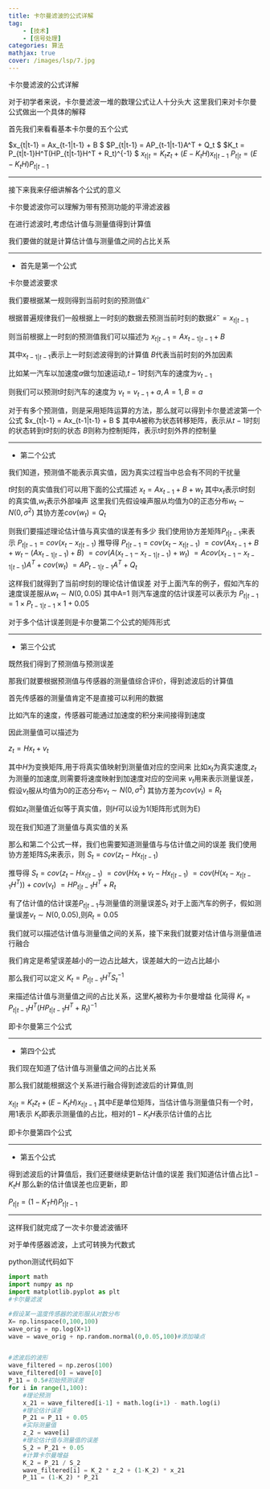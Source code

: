 ```yaml
---
title: 卡尔曼滤波的公式详解
tag: 
    - [技术]
    - [信号处理]
categories: 算法
mathjax: true
cover: /images/lsp/7.jpg
---
```


卡尔曼滤波的公式详解
<!--more-->

对于初学者来说，卡尔曼滤波一堆的数理公式让人十分头大
这里我们来对卡尔曼公式做出一个具体的解释

首先我们来看看基本卡尔曼的五个公式

$x_{t|t-1} = Ax_{t-1|t-1} + B $
$P_{t|t-1} = AP_{t-1|t-1}A^T + Q_t $
$K_t = P_{t|t-1}H^T(HP_{t|t-1}H^T + R_t)^{-1} $
$x_{t|t} = K_tz_t + (E - K_tH)x_{t|t-1}$
$P_{t|t} = (E-K_tH)P_{t|t-1}$

----

接下来我来仔细讲解各个公式的意义

卡尔曼滤波你可以理解为带有预测功能的平滑滤波器

在进行滤波时,考虑估计值与测量值得到计算值

我们要做的就是计算估计值与测量值之间的占比关系

----
* 首先是第一个公式

卡尔曼滤波要求

我们要根据某一规则得到当前时刻的预测值$\hat{x}^-$

根据普遍规律我们一般根据上一时刻的数据去预测当前时刻的数据$\hat{x}^- = x_{t|t-1}$

则当前根据上一时刻的预测值我们可以描述为
$x_{t|t-1} = Ax_{t-1|t-1} + B$

其中$x_{t-1|t-1}$表示上一时刻滤波得到的计算值
$B$代表当前时刻的外加因素

比如某一汽车以加速度$a$做匀加速运动,$t-1$时刻汽车的速度为$v_{t-1}$

则我们可以预测t时刻汽车的速度为
$v_{t} = v_{t-1} + a,A=1,B=a$

对于有多个预测值，则是采用矩阵运算的方法，那么就可以得到卡尔曼滤波第一个公式
$x_{t|t-1} = Ax_{t-1|t-1} + B $
其中$A$被称为状态转移矩阵，表示从$t-1$时刻的状态转到$t$时刻的状态
$B$则称为控制矩阵，表示t时刻外界的控制量

---
* 第二个公式

我们知道，预测值不能表示真实值，因为真实过程当中总会有不同的干扰量

$t$时刻的真实值我们可以用下面的公式描述
$x_t = Ax_{t-1} + B + w_t$
其中$x_t$表示t时刻的真实值,$w_t$表示外部噪声
这里我们先假设噪声服从均值为0的正态分布$w_t \sim N(0,\sigma^2)$
其协方差$cov(w_t)=Q_t$

则我们要描述理论估计值与真实值的误差有多少
我们使用协方差矩阵$P_{t|t-1}$来表示
$P_{t|t-1} = cov(x_t-x_{t|t-1})$
推导得
$P_{t|t-1} = cov(x_t-x_{t|t-1})$
$=cov(Ax_{t-1} + B + w_t - (Ax_{t-1|t-1}) + B )$
$=cov(A(x_{t-1}-x_{t-1|t-1})+w_t)$
$=Acov(x_{t-1}-x_{t-1|t-1})A^T + cov(w_t)$
$=AP_{t-1|t-1}A^T + Q_t$

这样我们就得到了当前$t$时刻的理论估计值误差
对于上面汽车的例子，假如汽车的速度误差服从$w_t \sim N(0,0.05)$
其中A=1
则汽车速度的估计误差可以表示为
$P_{t|t-1}=1 \times P_{t-1|t-1} \times 1 + 0.05$

对于多个估计误差则是卡尔曼第二个公式的矩阵形式

----
* 第三个公式

既然我们得到了预测值与预测误差

那我们就要根据预测值与传感器的测量值综合评价，得到滤波后的计算值

首先传感器的测量值肯定不是直接可以利用的数据

比如汽车的速度，传感器可能通过加速度的积分来间接得到速度

因此测量值可以描述为

$z_t = Hx_t + v_t$

其中$H$为变换矩阵,用于将真实值映射到测量值对应的空间来
比如$x_t$为真实速度,$z_t$为测量的加速度,则需要将速度映射到加速度对应的空间来
$v_t$用来表示测量误差，假设$v_t$服从均值为0的正态分布$v_t\sim N(0,\sigma^2)$
其协方差为$cov(v_t) = R_t$

假如$z_t$测量值近似等于真实值，则$H$可以设为1(矩阵形式则为E)

现在我们知道了测量值与真实值的关系

那么和第二个公式一样，我们也需要知道测量值与与估计值之间的误差
我们使用协方差矩阵$S_t$来表示，则
$S_t = cov(z_t - Hx_{t|t-1})$

推导得
$S_t = cov(z_t - Hx_{t|t-1})$
$= cov(Hx_t + v_t - Hx_{t|t-1})$
$= cov(H(x_t-x_{t|t-1}H^T)) + cov(v_t)$
$=HP_{t|t-1}H^T + R_t$

有了估计值的估计误差$P_{t|t-1}$与测量值的测量误差$S_t$
对于上面汽车的例子，假如测量误差$v_t \sim N(0,0.05)$,则$R_t=0.05$

我们就可以描述估计值与测量值之间的关系，接下来我们就要对估计值与测量值进行融合

我们肯定是希望误差越小的一边占比越大，误差越大的一边占比越小

那么我们可以定义
$K_t = P_{t|t-1}H^TS^{-1}_t$

来描述估计值与测量值之间的占比关系，这里$K_t$被称为卡尔曼增益
化简得
$K_t = P_{t|t-1}H^T(HP_{t|t-1}H^T + R_t)^{-1}$

即卡尔曼第三个公式

----
* 第四个公式

我们现在知道了估计值与测量值之间的占比关系

那么我们就能根据这个关系进行融合得到滤波后的计算值,则

$x_{t|t} = K_tz_t + (E-K_tH)x_{t|t-1}$
其中$E$是单位矩阵，当估计值与测量值只有一个时，用1表示
$K_t$即表示测量值的占比，相对的$1-K_tH$表示估计值的占比

即卡尔曼第四个公式

----
* 第五个公式

得到滤波后的计算值后，我们还要继续更新估计值的误差
我们知道估计值占比$1-K_tH$
那么新的估计值误差也应更新，即

$P_{t|t} = (1-K_TH)P_{t|t-1}$

-----

这样我们就完成了一次卡尔曼滤波循环

对于单传感器滤波，上式可转换为代数式

python测试代码如下

```python
import math
import numpy as np
import matplotlib.pyplot as plt
#卡尔曼滤波

#假设某一温度传感器的波形服从对数分布
X= np.linspace(0,100,100)
wave_orig = np.log(X+1)
wave = wave_orig + np.random.normal(0,0.05,100)#添加噪点


#滤波后的波形
wave_filtered = np.zeros(100)
wave_filtered[0] = wave[0]
P_11 = 0.5#初始预测误差
for i in range(1,100):
    #理论预测
    x_21 = wave_filtered[i-1] + math.log(i+1) - math.log(i)
    #理论估计误差
    P_21 = P_11 + 0.05
    #实际测量值
    z_2 = wave[i]
    #理论估计值与测量值的误差
    S_2 = P_21 + 0.05
    #计算卡尔曼增益
    K_2 = P_21 / S_2
    wave_filtered[i] = K_2 * z_2 + (1-K_2) * x_21
    P_11 = (1-K_2) * P_21

```
















